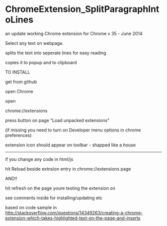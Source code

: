 ChromeExtension_SplitParagraphIntoLines
=======================================

an update working Chrome extension for Chrome v 35 - June 2014

Select any text on webpage.

splits the text into seperate lines for easy reading

copies it to popup and to clipboard

TO INSTALL

get from github

open Chrome

open 

chrome://extensions

press button on page "Load unpacked extensions"

(if missing you need to turn on Developer menu options in chrome preferences)

extension icon should appear on toolbar - shapped like a house

---------

if you change any code in html/js

hit Reload beside extnsion entry in chrome://extensions page

AND!!

hit refresh on the page youre testing the extension on




see comments inside for installing/updating etc

based on code sample in 
http://stackoverflow.com/questions/14349263/creating-a-chrome-extension-which-takes-highlighted-text-on-the-page-and-inserts

